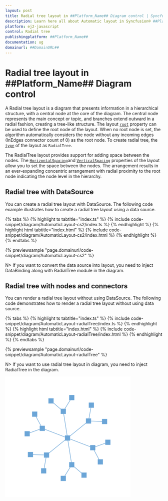 ```yaml
---
layout: post
title: Radial tree layout in ##Platform_Name## Diagram control | Syncfusion®
description: Learn here all about Automatic layout in Syncfusion® ##Platform_Name## Diagram control of Syncfusion Essential® JS 2 and more.
platform: ej2-javascript
control: Radial tree 
publishingplatform: ##Platform_Name##
documentation: ug
domainurl: ##DomainURL##
---
```


# Radial tree layout in ##Platform_Name## Diagram control

A Radial tree layout is a diagram that presents information in a hierarchical structure, with a central node at the core of the diagram. The central node represents the main concept or topic, and branches extend outward in a radial fashion, creating a tree-like structure. The layout [`root`](../api/diagram/layoutModel/#root) property can be used to define the root node of the layout. When no root node is set, the algorithm automatically considers the node without any incoming edges (InEdges connector count of 0) as the root node. To create radial tree, the [`type`](../api/diagram/layoutModel/#type) of the layout as `RadialTree`.

The RadialTree layout provides support for adding space between the nodes. The [`HorizontalSpacing`](../api/diagram/layoutModel/#horizontalspacing )and [`VerticalSpacing`](../api/diagram/layoutModel/#verticalspacing) properties of the layout allow you to set the space between the nodes. The arrangement results in an ever-expanding concentric arrangement with radial proximity to the root node indicating the node level in the hierarchy.

## Radial tree with DataSource

You can create a radial tree layout with DataSource. The following code example illustrates how to create a radial tree layout using a data source.

{% tabs %}
{% highlight ts tabtitle="index.ts" %}
{% include code-snippet/diagram/AutomaticLayout-cs2/index.ts %}
{% endhighlight %}
{% highlight html tabtitle="index.html" %}
{% include code-snippet/diagram/AutomaticLayout-cs2/index.html %}
{% endhighlight %}
{% endtabs %}
        
{% previewsample "page.domainurl/code-snippet/diagram/AutomaticLayout-cs2" %}

N> If you want to convert the data source into layout, you need to inject DataBinding along with RadialTree module in the diagram.

## Radial tree with nodes and connectors

You can render a radial tree layout without using DataSource. The following code demonstrates how to render a radial tree layout without using data source.

{% tabs %}
{% highlight ts tabtitle="index.ts" %}
{% include code-snippet/diagram/AutomaticLayout-radialTree/index.ts %}
{% endhighlight %}
{% highlight html tabtitle="index.html" %}
{% include code-snippet/diagram/AutomaticLayout-radialTree/index.html %}
{% endhighlight %}
{% endtabs %}
        
{% previewsample "page.domainurl/code-snippet/diagram/AutomaticLayout-radialTree" %}

N> If you want to use radial tree layout in diagram, you need to inject RadialTree in the diagram.

![Radial tree](../../images//RadialTree.png)